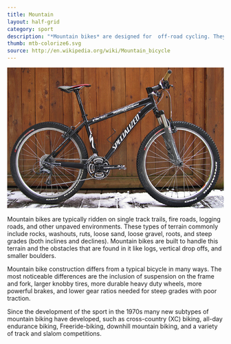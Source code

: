 ```yaml
---
title: Mountain
layout: half-grid
category: sport
description: "*Mountain bikes* are designed for  off-road cycling. They can traverse terrains that are unavailable to other bikes."
thumb: mtb-colorize6.svg
source: http://en.wikipedia.org/wiki/Mountain_bicycle
---
```


![Bike photo](img/bikes/mountain.jpg)

Mountain bikes are typically ridden on single track trails, fire roads, logging roads, and other unpaved environments. These types of terrain commonly include rocks, washouts, ruts, loose sand, loose gravel, roots, and steep grades (both inclines and declines). Mountain bikes are built to handle this terrain and the obstacles that are found in it like logs, vertical drop offs, and smaller boulders.

Mountain bike construction differs from a typical bicycle in many ways. The most noticeable differences are the inclusion of suspension on the frame and fork, larger knobby tires, more durable heavy duty wheels, more powerful brakes, and lower gear ratios needed for steep grades with poor traction.

Since the development of the sport in the 1970s many new subtypes of mountain biking have developed, such as cross-country (XC) biking, all-day endurance biking, Freeride-biking, downhill mountain biking, and a variety of track and slalom competitions.

